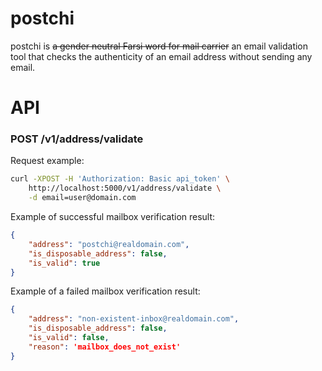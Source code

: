 # postchi

postchi is ~~a gender neutral Farsi word for mail carrier~~ an email validation tool that checks the authenticity of an email address without sending any email.

# API
### POST /v1/address/validate

Request example:

```bash
curl -XPOST -H 'Authorization: Basic api_token' \
    http://localhost:5000/v1/address/validate \
    -d email=user@domain.com
```
Example of successful mailbox verification result:
```json
{
    "address": "postchi@realdomain.com",
    "is_disposable_address": false,
    "is_valid": true
}
```
Example of a failed mailbox verification result:
```json
{
    "address": "non-existent-inbox@realdomain.com",
    "is_disposable_address": false,
    "is_valid": false,
    "reason": 'mailbox_does_not_exist'
}
```
